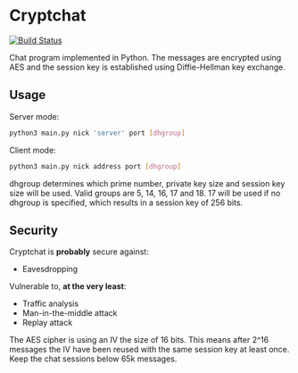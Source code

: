 # Cryptchat

[![Build Status](https://travis-ci.org/djohsson/Cryptchat.svg?branch=master)](https://travis-ci.org/djohsson/Cryptchat)

Chat program implemented in Python. The messages are encrypted using AES and the session key is established using Diffie-Hellman key exchange.

## Usage
Server mode:
```bash
python3 main.py nick 'server' port [dhgroup]
```

Client mode:
```bash
python3 main.py nick address port [dhgroup]
```

dhgroup determines which prime number, private key size and session key size will be used. Valid groups are 5, 14, 16, 17 and 18. 17 will be used if no dhgroup is specified, which results in a session key of 256 bits.

## Security

Cryptchat is **probably** secure against:

* Eavesdropping

Vulnerable to, **at the very least**:

* Traffic analysis
* Man-in-the-middle attack
* Replay attack

The AES cipher is using an IV the size of 16 bits. This means after 2^16 messages the IV have been reused with the same session key at least once. Keep the chat sessions below 65k messages.
